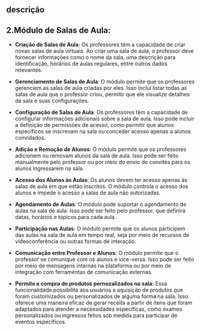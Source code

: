 ## descrição

## 2.Módulo de Salas de Aula:
- **Criação de Salas de Aula**: Os professores têm a capacidade de criar novas salas de aula virtuais. Ao criar uma sala de aula, o professor deve fornecer informações como o nome da sala, uma descrição para identificação, horários de aulas regulares, entre outros dados relevantes.

- **Gerenciamento de Salas de Aula**: O módulo permite que os professores gerenciem as salas de aula criadas por eles. Isso inclui listar todas as salas de aula que o professor criou, permitir que ele visualize detalhes da sala e suas configurações.

- **Configuração de Salas de Aula**: Os professores têm a capacidade de configurar informações adicionais sobre a sala de aula. Isso pode incluir a definição de permissões de acesso, como permitir que alunos específicos se inscrevam na sala ou conceder acesso apenas a alunos convidados.

- **Adição e Remoção de Alunos**: O módulo permite que os professores adicionem ou removam alunos da sala de aula. Isso pode ser feito manualmente pelo professor ou por meio do envio de convites para os alunos ingressarem na sala.

- **Acesso dos Alunos às Aulas**: Os alunos devem ter acesso apenas às salas de aula em que estão inscritos. O módulo controla o acesso dos alunos e impede o acesso a salas de aula não autorizadas.

- **Agendamento de Aulas**: O módulo pode suportar o agendamento de aulas na sala de aula. Isso pode ser feito pelo professor, que definirá datas, horários e tópicos para cada aula.

- **Participação nas Aulas**: O módulo permite que os alunos participem das aulas na sala de aula em tempo real, seja por meio de recursos de videoconferência ou outras formas de interação.

- **Comunicação entre Professor e Alunos:** O módulo permite que o professor se comunique com os alunos e vice-versa. Isso pode ser feito por meio de mensagens internas na plataforma ou por meio de integração com ferramentas de comunicação externas.

- **Permite a compra de produtos pernozalizados na sala:** Essa funcionalidade possibilita aos usuários a aquisição de produtos que foram customizados ou personalizados de alguma forma na sala. Isso oferece uma maneira eficaz de gerar receita a partir de itens que foram adaptados para atender a necessidades específicas, como exames personalizados ou ingressos feitos sob medida para participar de eventos específicos.